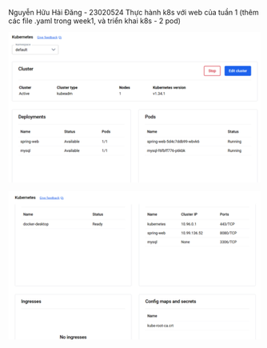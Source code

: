 Nguyễn Hữu Hải Đăng - 23020524
Thực hành k8s với web của tuần 1 (thêm các file .yaml trong week1, và triển khai k8s - 2 pod)

   ![i1](https://raw.githubusercontent.com/danqNg0911/PTUDDN/main/img/week6/k8s-1.png)

   ![i1](https://raw.githubusercontent.com/danqNg0911/PTUDDN/main/img/week6/k8s-2.png)



